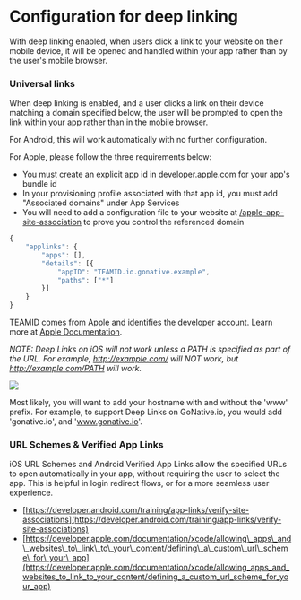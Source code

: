 # Configuration for deep linking

With deep linking enabled, when users click a link to your website on their mobile device, it will be opened and handled within your app rather than by the user's mobile browser.

### Universal links

When deep linking is enabled, and a user clicks a link on their device matching a domain specified below, the user will be prompted to open the link within your app rather than in the mobile browser.

For Android, this will work automatically with no further configuration.

For Apple, please follow the three requirements below:

* You must create an explicit app id in developer.apple.com for your app's bundle id
* In your provisioning profile associated with that app id, you must add "Associated domains" under App Services
* You will need to add a configuration file to your website at [/apple-app-site-association](https://gonative.io/apple-app-site-association) to prove you control the referenced domain

```javascript
{
    "applinks": {
        "apps": [],
        "details": [{
            "appID": "TEAMID.io.gonative.example",
            "paths": ["*"]
        }]
    }
}
```

TEAMID comes from Apple and identifies the developer account. Learn more at [Apple Documentation](https://developer.apple.com/library/prerelease/ios/documentation/General/Conceptual/AppSearch/UniversalLinks.html).

_NOTE: Deep Links on iOS will not work unless a PATH is specified as part of the URL. For example, http://example.com/ will NOT work, but http://example.com/PATH will work._

![](https://gonative.io/images/docs/associated_domains.png)

Most likely, you will want to add your hostname with and without the 'www' prefix. For example, to support Deep Links on GoNative.io, you would add 'gonative.io', and 'www.gonative.io'.

### URL Schemes & Verified App Links

iOS URL Schemes and Android Verified App Links allow the specified URLs to open automatically in your app, without requiring the user to select the app. This is helpful in login redirect flows, or for a more seamless user experience. 

* [https://developer.android.com/training/app-links/verify-site-associations](https://developer.android.com/training/app-links/verify-site-associations)
* [https://developer.apple.com/documentation/xcode/allowing\_apps\_and\_websites\_to\_link\_to\_your\_content/defining\_a\_custom\_url\_scheme\_for\_your\_app](https://developer.apple.com/documentation/xcode/allowing_apps_and_websites_to_link_to_your_content/defining_a_custom_url_scheme_for_your_app)


